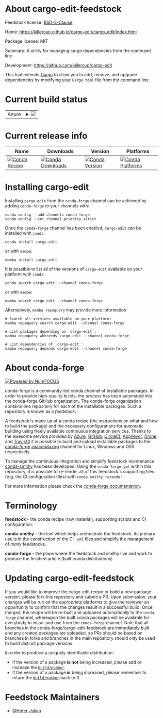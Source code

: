 About cargo-edit-feedstock
==========================

Feedstock license: [BSD-3-Clause](https://github.com/conda-forge/cargo-edit-feedstock/blob/main/LICENSE.txt)

Home: https://killercup.github.io/cargo-edit/cargo_edit/index.html

Package license: MIT

Summary: A utility for managing cargo dependencies from the command line. 

Development: https://github.com/killercup/cargo-edit

This tool extends [Cargo](http://doc.crates.io/) to allow you to add, remove,
and upgrade dependencies by modifying your `Cargo.toml` file from the command line.

Current build status
====================


<table>
    
  <tr>
    <td>Azure</td>
    <td>
      <details>
        <summary>
          <a href="https://dev.azure.com/conda-forge/feedstock-builds/_build/latest?definitionId=25316&branchName=main">
            <img src="https://dev.azure.com/conda-forge/feedstock-builds/_apis/build/status/cargo-edit-feedstock?branchName=main">
          </a>
        </summary>
        <table>
          <thead><tr><th>Variant</th><th>Status</th></tr></thead>
          <tbody><tr>
              <td>linux_64</td>
              <td>
                <a href="https://dev.azure.com/conda-forge/feedstock-builds/_build/latest?definitionId=25316&branchName=main">
                  <img src="https://dev.azure.com/conda-forge/feedstock-builds/_apis/build/status/cargo-edit-feedstock?branchName=main&jobName=linux&configuration=linux%20linux_64_" alt="variant">
                </a>
              </td>
            </tr><tr>
              <td>linux_aarch64</td>
              <td>
                <a href="https://dev.azure.com/conda-forge/feedstock-builds/_build/latest?definitionId=25316&branchName=main">
                  <img src="https://dev.azure.com/conda-forge/feedstock-builds/_apis/build/status/cargo-edit-feedstock?branchName=main&jobName=linux&configuration=linux%20linux_aarch64_" alt="variant">
                </a>
              </td>
            </tr><tr>
              <td>linux_ppc64le</td>
              <td>
                <a href="https://dev.azure.com/conda-forge/feedstock-builds/_build/latest?definitionId=25316&branchName=main">
                  <img src="https://dev.azure.com/conda-forge/feedstock-builds/_apis/build/status/cargo-edit-feedstock?branchName=main&jobName=linux&configuration=linux%20linux_ppc64le_" alt="variant">
                </a>
              </td>
            </tr><tr>
              <td>osx_64</td>
              <td>
                <a href="https://dev.azure.com/conda-forge/feedstock-builds/_build/latest?definitionId=25316&branchName=main">
                  <img src="https://dev.azure.com/conda-forge/feedstock-builds/_apis/build/status/cargo-edit-feedstock?branchName=main&jobName=osx&configuration=osx%20osx_64_" alt="variant">
                </a>
              </td>
            </tr><tr>
              <td>osx_arm64</td>
              <td>
                <a href="https://dev.azure.com/conda-forge/feedstock-builds/_build/latest?definitionId=25316&branchName=main">
                  <img src="https://dev.azure.com/conda-forge/feedstock-builds/_apis/build/status/cargo-edit-feedstock?branchName=main&jobName=osx&configuration=osx%20osx_arm64_" alt="variant">
                </a>
              </td>
            </tr><tr>
              <td>win_64</td>
              <td>
                <a href="https://dev.azure.com/conda-forge/feedstock-builds/_build/latest?definitionId=25316&branchName=main">
                  <img src="https://dev.azure.com/conda-forge/feedstock-builds/_apis/build/status/cargo-edit-feedstock?branchName=main&jobName=win&configuration=win%20win_64_" alt="variant">
                </a>
              </td>
            </tr>
          </tbody>
        </table>
      </details>
    </td>
  </tr>
</table>

Current release info
====================

| Name | Downloads | Version | Platforms |
| --- | --- | --- | --- |
| [![Conda Recipe](https://img.shields.io/badge/recipe-cargo--edit-green.svg)](https://anaconda.org/conda-forge/cargo-edit) | [![Conda Downloads](https://img.shields.io/conda/dn/conda-forge/cargo-edit.svg)](https://anaconda.org/conda-forge/cargo-edit) | [![Conda Version](https://img.shields.io/conda/vn/conda-forge/cargo-edit.svg)](https://anaconda.org/conda-forge/cargo-edit) | [![Conda Platforms](https://img.shields.io/conda/pn/conda-forge/cargo-edit.svg)](https://anaconda.org/conda-forge/cargo-edit) |

Installing cargo-edit
=====================

Installing `cargo-edit` from the `conda-forge` channel can be achieved by adding `conda-forge` to your channels with:

```
conda config --add channels conda-forge
conda config --set channel_priority strict
```

Once the `conda-forge` channel has been enabled, `cargo-edit` can be installed with `conda`:

```
conda install cargo-edit
```

or with `mamba`:

```
mamba install cargo-edit
```

It is possible to list all of the versions of `cargo-edit` available on your platform with `conda`:

```
conda search cargo-edit --channel conda-forge
```

or with `mamba`:

```
mamba search cargo-edit --channel conda-forge
```

Alternatively, `mamba repoquery` may provide more information:

```
# Search all versions available on your platform:
mamba repoquery search cargo-edit --channel conda-forge

# List packages depending on `cargo-edit`:
mamba repoquery whoneeds cargo-edit --channel conda-forge

# List dependencies of `cargo-edit`:
mamba repoquery depends cargo-edit --channel conda-forge
```


About conda-forge
=================

[![Powered by
NumFOCUS](https://img.shields.io/badge/powered%20by-NumFOCUS-orange.svg?style=flat&colorA=E1523D&colorB=007D8A)](https://numfocus.org)

conda-forge is a community-led conda channel of installable packages.
In order to provide high-quality builds, the process has been automated into the
conda-forge GitHub organization. The conda-forge organization contains one repository
for each of the installable packages. Such a repository is known as a *feedstock*.

A feedstock is made up of a conda recipe (the instructions on what and how to build
the package) and the necessary configurations for automatic building using freely
available continuous integration services. Thanks to the awesome service provided by
[Azure](https://azure.microsoft.com/en-us/services/devops/), [GitHub](https://github.com/),
[CircleCI](https://circleci.com/), [AppVeyor](https://www.appveyor.com/),
[Drone](https://cloud.drone.io/welcome), and [TravisCI](https://travis-ci.com/)
it is possible to build and upload installable packages to the
[conda-forge](https://anaconda.org/conda-forge) [anaconda.org](https://anaconda.org/)
channel for Linux, Windows and OSX respectively.

To manage the continuous integration and simplify feedstock maintenance
[conda-smithy](https://github.com/conda-forge/conda-smithy) has been developed.
Using the ``conda-forge.yml`` within this repository, it is possible to re-render all of
this feedstock's supporting files (e.g. the CI configuration files) with ``conda smithy rerender``.

For more information please check the [conda-forge documentation](https://conda-forge.org/docs/).

Terminology
===========

**feedstock** - the conda recipe (raw material), supporting scripts and CI configuration.

**conda-smithy** - the tool which helps orchestrate the feedstock.
                   Its primary use is in the construction of the CI ``.yml`` files
                   and simplify the management of *many* feedstocks.

**conda-forge** - the place where the feedstock and smithy live and work to
                  produce the finished article (built conda distributions)


Updating cargo-edit-feedstock
=============================

If you would like to improve the cargo-edit recipe or build a new
package version, please fork this repository and submit a PR. Upon submission,
your changes will be run on the appropriate platforms to give the reviewer an
opportunity to confirm that the changes result in a successful build. Once
merged, the recipe will be re-built and uploaded automatically to the
`conda-forge` channel, whereupon the built conda packages will be available for
everybody to install and use from the `conda-forge` channel.
Note that all branches in the conda-forge/cargo-edit-feedstock are
immediately built and any created packages are uploaded, so PRs should be based
on branches in forks and branches in the main repository should only be used to
build distinct package versions.

In order to produce a uniquely identifiable distribution:
 * If the version of a package **is not** being increased, please add or increase
   the [``build/number``](https://docs.conda.io/projects/conda-build/en/latest/resources/define-metadata.html#build-number-and-string).
 * If the version of a package **is** being increased, please remember to return
   the [``build/number``](https://docs.conda.io/projects/conda-build/en/latest/resources/define-metadata.html#build-number-and-string)
   back to 0.

Feedstock Maintainers
=====================

* [@Hofer-Julian](https://github.com/Hofer-Julian/)

